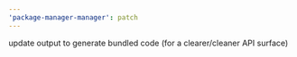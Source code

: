 ```yaml
---
'package-manager-manager': patch
---
```


update output to generate bundled code (for a clearer/cleaner API surface)
